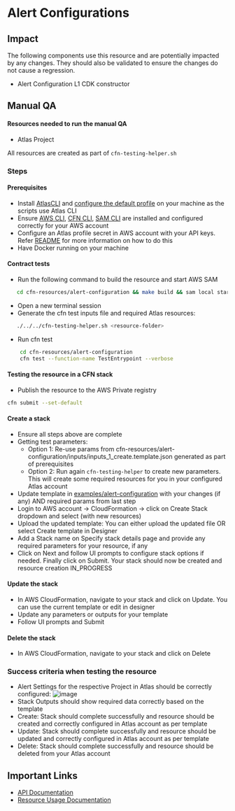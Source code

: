 # Alert Configurations 

## Impact 
The following components use this resource and are potentially impacted by any changes. They should also be validated to ensure the changes do not cause a regression.
 - Alert Configuration L1 CDK constructor

## Manual QA

#### Resources needed to run the manual QA
- Atlas Project

All resources are created as part of `cfn-testing-helper.sh`

### Steps

#### Prerequisites
 - Install [AtlasCLI](https://www.mongodb.com/docs/atlas/cli/stable/install-atlas-cli/) and [configure the default profile](https://www.mongodb.com/docs/atlas/cli/stable/connect-atlas-cli/#select-a-connection-method) on your machine as the scripts use Atlas CLI
 - Ensure [AWS CLI](https://aws.amazon.com/cli/), [CFN CLI](https://docs.aws.amazon.com/cloudformation-cli/latest/userguide/what-is-cloudformation-cli.html), [SAM CLI](https://docs.aws.amazon.com/serverless-application-model/latest/developerguide/install-sam-cli.html) are installed and configured correctly for your AWS account
 - Configure an Atlas profile secret in AWS account with your API keys. Refer [README](../../../README.md) for more information on how to do this
 - Have Docker running on your machine

#### Contract tests
   - Run the following command to build the resource and start AWS SAM
```bash
   cd cfn-resources/alert-configuration && make build && sam local start-lambda --skip-pull-image
```

   - Open a new terminal session
   - Generate the cfn test inputs file and required Atlas resources:
```bash
   ./../../cfn-testing-helper.sh <resource-folder>
```
   - Run cfn test
```bash
    cd cfn-resources/alert-configuration 
    cfn test --function-name TestEntrypoint --verbose 
```
#### Testing the resource in a CFN stack
- Publish the resource to the AWS Private registry
```bash
cfn submit --set-default
```
#### Create a stack
- Ensure all steps above are complete
- Getting test parameters: 
  - Option 1: Re-use params from cfn-resources/alert-configuration/inputs/inputs_1_create.template.json generated as part of prerequisites
  - Option 2: Run again  `cfn-testing-helper` to create new parameters.  This will create some required resources for you in your configured Atlas account
- Update template in [examples/alert-configuration](../../../examples/alert-configuration/alert-configuration.json) with your changes (if any) AND required params from last step
- Login to AWS account -> CloudFormation -> click on Create Stack dropdown and select (with new resources)
- Upload the updated template: You can either upload the updated file OR select Create template in Designer
- Add a Stack name on Specify stack details page and provide any required parameters for your resource, if any
- Click on Next and follow UI prompts to configure stack options if needed. Finally click on Submit. Your stack should now be created and resource creation IN_PROGRESS

#### Update the stack
- In AWS CloudFormation, navigate to your stack and click on Update. You can use the current template or edit in designer
- Update any parameters or outputs for your template
- Follow UI prompts and Submit

#### Delete the stack
- In AWS CloudFormation, navigate to your stack and click on Delete

### Success criteria when testing the resource
- Alert Settings for the respective Project in Atlas should be correctly configured:
![image](https://user-images.githubusercontent.com/5663078/226870968-9ef8ae46-b0cf-462b-ac62-7229d2d79ac0.png)
- Stack Outputs should show required data correctly based on the template
- Create: Stack should complete successfully and resource should be created and correctly configured in Atlas account as per template
- Update: Stack should complete successfully and resource should be updated and correctly configured in Atlas account as per template
- Delete: Stack should complete successfully and resource should be deleted from your Atlas account


## Important Links
- [API Documentation](https://www.mongodb.com/docs/atlas/reference/api-resources-spec/#tag/Alert-Configurations/operation/listAlertConfigurations)
- [Resource Usage Documentation](https://www.mongodb.com/docs/atlas/configure-alerts/#configure-an-alert)